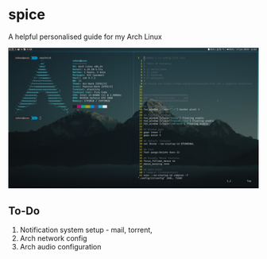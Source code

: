 # spice
A helpful personalised guide for my Arch Linux

![desktop preview](preview.png)

## To-Do

1. Notification system setup - mail, torrent, 
2. Arch network config
3. Arch audio configuration 
